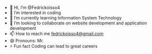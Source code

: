 - 👋 Hi, I’m @Fedrickoisso4
- 👀 I’m interested in coding
- 🌱 I’m currently learning Information System Technology
- 💞️ I’m looking to collaborate on website development and application development
- 📫 How to reach me fedrickoisso4@gmail.com
- 😄 Pronouns: Mr.
- ⚡ Fun fact Coding can lead to great careers

<!---
Fedrickoisso4/Fedrickoisso4 is a ✨ special ✨ repository because its `README.md` (this file) appears on your GitHub profile.
You can click the Preview link to take a look at your changes.
--->
